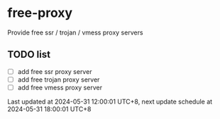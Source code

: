 
# free-proxy
Provide free ssr / trojan / vmess proxy servers


## TODO list
- [ ] add free ssr proxy server
- [ ] add free trojan proxy server
- [ ] add free vmess proxy server

Last updated at 2024-05-31 12:00:01 UTC+8, next update schedule at 2024-05-31 18:00:01 UTC+8

